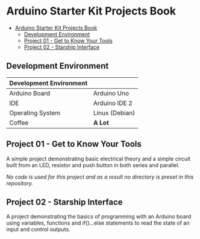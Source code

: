 # Arduino Starter Kit Projects Book

- [Arduino Starter Kit Projects Book](#arduino-starter-kit-projects-book)
  - [Development Environment](#development-environment)
  - [Project 01 - Get to Know Your Tools](#project-01---get-to-know-your-tools)
  - [Project 02 - Starship Interface](#project-02---starship-interface)

## Development Environment
| Development Environment |              |
|-------------------------|--------------|
|Arduino Board            |Arduino Uno   |
|IDE                      |Arduino IDE 2 |
|Operating System         |Linux (Debian)|
|Coffee                   |**A Lot**     |

## Project 01 - Get to Know Your Tools
A simple project demonstrating basic electrical theory and a simple circuit built from an LED, resistor and push button in both series and parallel.

*No code is used for this project and as a result no directory is preset in this repository.*

## Project 02 - Starship Interface
A project demonstrating the basics of programming with an Arduino board using variables, functions and if()...else statements to read the state of an input and control outputs.